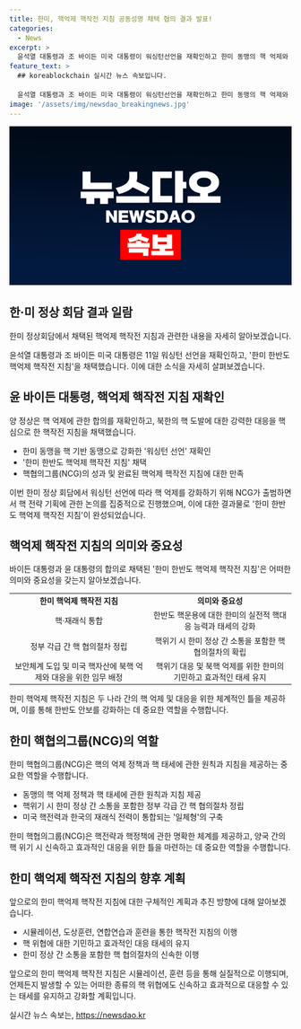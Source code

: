 ```yaml
---
title: 한미, 핵억제 핵작전 지침 공동성명 채택 협의 결과 발표!
categories:
  - News
excerpt: >
  윤석열 대통령과 조 바이든 미국 대통령이 워싱턴선언을 재확인하고 한미 동맹의 핵 억제와 협력을 강화하기로 했다. 한미 핵억제 핵작전 지침이 완성되어 양국 간의 핵 전략 기획을 집중적으로 진행한 결과다. 이번 지침에는 핵·재래식 통합이 포함돼 북핵을 억제하고 대응하는 방안이 담겼다. 지침은 미국 백악관과 한국 용산 대통령실 홈페이지에 게재될 예정이며, 한미는 북핵 위협에 대비하여 효과적으로 대응할 계획이다.
feature_text: >
  ## koreablockchain 실시간 뉴스 속보입니다.

  윤석열 대통령과 조 바이든 미국 대통령이 워싱턴선언을 재확인하고 한미 동맹의 핵 억제와 협력을 강화하기로 했다. 한미 핵억제 핵작전 지침이 완성되어 양국 간의 핵 전략 기획을 집중적으로 진행한 결과다. 이번 지침에는 핵·재래식 통합이 포함돼 북핵을 억제하고 대응하는 방안이 담겼다. 지침은 미국 백악관과 한국 용산 대통령실 홈페이지에 게재될 예정이며, 한미는 북핵 위협에 대비하여 효과적으로 대응할 계획이다.
image: '/assets/img/newsdao_breakingnews.jpg'
---
```


<p><img src="/assets/img/newsdao_breakingnews.jpg" alt="koreablockchain 속보" /></p>

<h2 data-ke-size="size26">한·미 정상 회담 결과 일람</h2>

<p>한미 정상회담에서 채택된 핵억제 핵작전 지침과 관련한 내용을 자세히 알아보겠습니다.</p>

<p data-ke-size="size16">윤석열 대통령과 조 바이든 미국 대통령은 11일 워싱턴 선언을 재확인하고, '한미 한반도 핵억제 핵작전 지침'을 채택했습니다. 이에 대한 소식을 자세히 살펴보겠습니다.</p>

<h2 data-ke-size="size24">윤 바이든 대통령, 핵억제 핵작전 지침 재확인</h2>

<p>양 정상은 핵 억제에 관한 합의를 재확인하고, 북한의 핵 도발에 대한 강력한 대응을 핵심으로 한 핵작전 지침을 채택했습니다.</p>

<ul>
  <li>한미 동맹을 핵 기반 동맹으로 강화한 '워싱턴 선언' 재확인</li>
  <li>'한미 한반도 핵억제 핵작전 지침' 채택</li>
  <li>핵협의그룹(NCG)의 성과 및 완료된 핵억제 핵작전 지침에 대한 만족</li>
</ul>

<p data-ke-size="size16">이번 한미 정상 회담에서 워싱턴 선언에 따라 핵 억제를 강화하기 위해 NCG가 출범하면서 핵 전략 기획에 관한 논의를 집중적으로 진행했으며, 이에 대한 결과물로 '한미 한반도 핵억제 핵작전 지침'이 완성되었습니다.</p>

<h2 data-ke-size="size24">핵억제 핵작전 지침의 의미와 중요성</h2>

<p>바이든 대통령과 윤 대통령의 합의로 채택된 '한미 한반도 핵억제 핵작전 지침'은 어떠한 의미와 중요성을 갖는지 알아보겠습니다.</p>

<table>
  <tr>
    <td style="text-align: center; height: 17px;"><b>한미 핵억제 핵작전 지침</b></td>
    <td style="text-align: center; height: 17px;"><b>의미와 중요성</b></td>
  </tr>
  <tr>
    <td style="text-align: center; height: 17px;">핵·재래식 통합</td>
    <td style="text-align: center; height: 17px;">한반도 핵운용에 대한 한미의 실전적 핵대응 능력과 태세의 강화</td>
  </tr>
  <tr>
    <td style="text-align: center; height: 17px;">정부 각급 간 핵 협의절차 정립</td>
    <td style="text-align: center; height: 17px;">핵위기 시 한미 정상 간 소통을 포함한 핵 협의절차의 확립</td>
  </tr>
  <tr>
    <td style="text-align: center; height: 17px;">보안체계 도입 및 미국 핵자산에 북핵 억제와 대응을 위한 임무 배정</td>
    <td style="text-align: center; height: 17px;">핵위기 대응 및 북핵 억제를 위한 한미의 기민하고 효과적인 태세 유지</td>
  </tr>
</table>

<p data-ke-size="size16">한미 핵억제 핵작전 지침은 두 나라 간의 핵 억제 및 대응을 위한 체계적인 틀을 제공하며, 이를 통해 한반도 안보를 강화하는 데 중요한 역할을 수행합니다.</p>

<h2 data-ke-size="size24">한미 핵협의그룹(NCG)의 역할</h2>

<p>한미 핵협의그룹(NCG)은 핵의 억제 정책과 핵 태세에 관한 원칙과 지침을 제공하는 중요한 역할을 수행합니다.</p>

<ul>
  <li>동맹의 핵 억제 정책과 핵 태세에 관한 원칙과 지침 제공</li>
  <li>핵위기 시 한미 정상 간 소통을 포함한 정부 각급 간 핵 협의절차 정립</li>
  <li>미국 핵전력과 한국의 재래식 전력이 통합되는 '일체형'의 구축</li>
</ul>

<p data-ke-size="size16">한미 핵협의그룹(NCG)은 핵전략과 핵정책에 관한 명확한 체계를 제공하고, 양국 간의 핵 위기 시 신속하고 효과적인 대응을 위한 틀을 마련하는 데 중요한 역할을 수행합니다.</p>

<h2 data-ke-size="size24">한미 핵억제 핵작전 지침의 향후 계획</h2>

<p>앞으로의 한미 핵억제 핵작전 지침에 대한 구체적인 계획과 추진 방향에 대해 알아보겠습니다.</p>

<ul>
  <li>시뮬레이션, 도상훈련, 연합연습과 훈련을 통한 핵작전 지침의 이행</li>
  <li>핵 위협에 대한 기민하고 효과적인 대응 태세의 유지</li>
  <li>한미 정상 간 소통을 포함한 핵 협의절차의 신속한 이행</li>
</ul>

<p data-ke-size="size16">앞으로의 한미 핵억제 핵작전 지침은 시뮬레이션, 훈련 등을 통해 실질적으로 이행되며, 언제든지 발생할 수 있는 어떠한 종류의 핵 위협에도 신속하고 효과적으로 대응할 수 있는 태세를 유지하고 강화할 계획입니다.</p>
실시간 뉴스 속보는, <a href="https://newsdao.kr" rel="dofollow">https://newsdao.kr</a>


